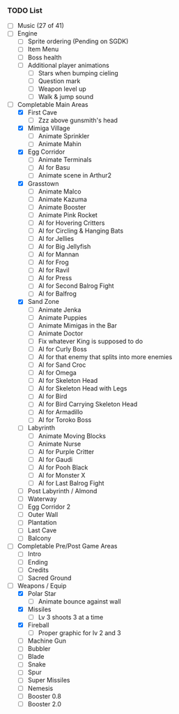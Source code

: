 ### TODO List

- [ ] Music (27 of 41)
- [ ] Engine
  - [ ] Sprite ordering (Pending on SGDK)
  - [ ] Item Menu
  - [ ] Boss health
  - [ ] Additional player animations
    - [ ] Stars when bumping cieling
    - [ ] Question mark
    - [ ] Weapon level up
    - [ ] Walk & jump sound
- [ ] Completable Main Areas
  - [x] First Cave
    - [ ] Zzz above gunsmith's head
  - [x] Mimiga Village
    - [ ] Animate Sprinkler
    - [ ] Animate Mahin
  - [x] Egg Corridor
    - [ ] Animate Terminals
    - [ ] AI for Basu
    - [ ] Animate scene in Arthur2
  - [x] Grasstown
    - [ ] Animate Malco
    - [ ] Animate Kazuma
    - [ ] Animate Booster
    - [ ] Animate Pink Rocket
    - [ ] AI for Hovering Critters
    - [ ] AI for Circling & Hanging Bats
    - [ ] AI for Jellies
    - [ ] AI for Big Jellyfish
    - [ ] AI for Mannan
    - [ ] AI for Frog
    - [ ] AI for Ravil
    - [ ] AI for Press
    - [ ] AI for Second Balrog Fight
    - [ ] AI for Balfrog
  - [x] Sand Zone
    - [ ] Animate Jenka
    - [ ] Animate Puppies
    - [ ] Animate Mimigas in the Bar
    - [ ] Animate Doctor
    - [ ] Fix whatever King is supposed to do
    - [ ] AI for Curly Boss
    - [ ] AI for that enemy that splits into more enemies
    - [ ] AI for Sand Croc
    - [ ] AI for Omega
    - [ ] AI for Skeleton Head
    - [ ] AI for Skeleton Head with Legs
    - [ ] AI for Bird
    - [ ] AI for Bird Carrying Skeleton Head
    - [ ] AI for Armadillo
    - [ ] AI for Toroko Boss
  - [ ] Labyrinth
    - [ ] Animate Moving Blocks
    - [ ] Animate Nurse
    - [ ] AI for Purple Critter
    - [ ] AI for Gaudi
    - [ ] AI for Pooh Black
    - [ ] AI for Monster X
    - [ ] AI for Last Balrog Fight
  - [ ] Post Labyrinth / Almond
  - [ ] Waterway
  - [ ] Egg Corridor 2
  - [ ] Outer Wall
  - [ ] Plantation
  - [ ] Last Cave
  - [ ] Balcony
- [ ] Completable Pre/Post Game Areas
  - [ ] Intro
  - [ ] Ending
  - [ ] Credits
  - [ ] Sacred Ground
- [ ] Weapons / Equip
  - [x] Polar Star
    - [ ] Animate bounce against wall
  - [x] Missiles
    - [ ] Lv 3 shoots 3 at a time
  - [x] Fireball
    - [ ] Proper graphic for lv 2 and 3
  - [ ] Machine Gun
  - [ ] Bubbler
  - [ ] Blade
  - [ ] Snake
  - [ ] Spur
  - [ ] Super Missiles
  - [ ] Nemesis
  - [ ] Booster 0.8
  - [ ] Booster 2.0
